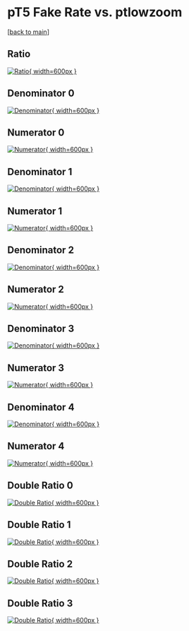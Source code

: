 # pT5 Fake Rate vs. ptlowzoom

[[back to main](./)]



## Ratio

[![Ratio](../mtv/var/pT5_fakerate_ptlowzoom.png){ width=600px }](../mtv/var/pT5_fakerate_ptlowzoom.pdf)

## Denominator 0

[![Denominator](../mtv/den/pT5_fakerate_ptlowzoom_den0.png){ width=600px }](../mtv/den/pT5_fakerate_ptlowzoom_den0.pdf)

## Numerator 0

[![Numerator](../mtv/num/pT5_fakerate_ptlowzoom_num0.png){ width=600px }](../mtv/num/pT5_fakerate_ptlowzoom_num0.pdf)

## Denominator 1

[![Denominator](../mtv/den/pT5_fakerate_ptlowzoom_den1.png){ width=600px }](../mtv/den/pT5_fakerate_ptlowzoom_den1.pdf)

## Numerator 1

[![Numerator](../mtv/num/pT5_fakerate_ptlowzoom_num1.png){ width=600px }](../mtv/num/pT5_fakerate_ptlowzoom_num1.pdf)

## Denominator 2

[![Denominator](../mtv/den/pT5_fakerate_ptlowzoom_den2.png){ width=600px }](../mtv/den/pT5_fakerate_ptlowzoom_den2.pdf)

## Numerator 2

[![Numerator](../mtv/num/pT5_fakerate_ptlowzoom_num2.png){ width=600px }](../mtv/num/pT5_fakerate_ptlowzoom_num2.pdf)

## Denominator 3

[![Denominator](../mtv/den/pT5_fakerate_ptlowzoom_den3.png){ width=600px }](../mtv/den/pT5_fakerate_ptlowzoom_den3.pdf)

## Numerator 3

[![Numerator](../mtv/num/pT5_fakerate_ptlowzoom_num3.png){ width=600px }](../mtv/num/pT5_fakerate_ptlowzoom_num3.pdf)

## Denominator 4

[![Denominator](../mtv/den/pT5_fakerate_ptlowzoom_den4.png){ width=600px }](../mtv/den/pT5_fakerate_ptlowzoom_den4.pdf)

## Numerator 4

[![Numerator](../mtv/num/pT5_fakerate_ptlowzoom_num4.png){ width=600px }](../mtv/num/pT5_fakerate_ptlowzoom_num4.pdf)

## Double Ratio 0

[![Double Ratio](../mtv/ratio/pT5_fakerate_ptlowzoom_ratio0.png){ width=600px }](../mtv/ratio/pT5_fakerate_ptlowzoom_ratio0.pdf)

## Double Ratio 1

[![Double Ratio](../mtv/ratio/pT5_fakerate_ptlowzoom_ratio1.png){ width=600px }](../mtv/ratio/pT5_fakerate_ptlowzoom_ratio1.pdf)

## Double Ratio 2

[![Double Ratio](../mtv/ratio/pT5_fakerate_ptlowzoom_ratio2.png){ width=600px }](../mtv/ratio/pT5_fakerate_ptlowzoom_ratio2.pdf)

## Double Ratio 3

[![Double Ratio](../mtv/ratio/pT5_fakerate_ptlowzoom_ratio3.png){ width=600px }](../mtv/ratio/pT5_fakerate_ptlowzoom_ratio3.pdf)

